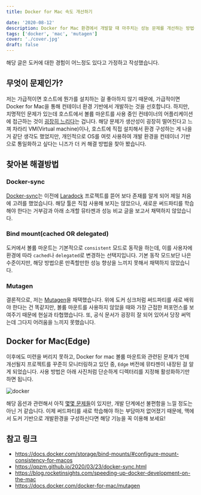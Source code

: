 ```yaml
---
title: Docker for Mac 속도 개선하기

date: '2020-08-12'
description: Docker for Mac 환경에서 개발할 때 마주치는 성능 문제를 개선하는 방법을 소개합니다.
tags: ['docker', 'mac', 'mutagen']
cover: './cover.jpg'
draft: false
---
```


해당 글은 도커에 대한 경험이 어느정도 있다고 가정하고 작성했습니다.

## 무엇이 문제인가?
저는 가급적이면 호스트에 뭔가를 설치하는 걸 좋아하지 않기 때문에, 가급적이면 Docker for Mac을 통해 컨테이너 환경 기반에서 개발하는 것을 선호합니다.
하지만, 치명적인 문제가 있는데 호스트에서 볼륨 마운트를 사용 중인 컨테이너의 어플리케이션에 접근하는 것이 [굉장히 느리다](https://github.com/docker/for-mac/issues/3497)는 겁니다.
해당 문제가 생산성이 굉장히 떨어진다고 느껴 차라리 VM(Virtual machine)이나, 호스트에 직접 설치해서 환경 구성하는 게 나을 거 같단 생각도 했었지만,
개인적으로 OS를 여럿 사용하여 개발 환경을 컨테이너 기반으로 통일화하고 싶다는 니즈가 더 커 해결 방법을 찾아 봤습니다.

## 찾아본 해결방법

### Docker-sync
[Docker-sync](http://docker-sync.io/)는 이전에 [Laradock](https://laradock.io/) 프로젝트를 뜯어 보다 존재를 알게 되어 제일 처음에 고려를 했었습니다.
해당 툴은 직접 사용해 보지는 않았으나, 새로운 써드파티를 학습해야 한다는 거부감과 아래 소개할 뮤타젠과 성능 비교 글을 보고서 채택하지 않았습니다.

### Bind mount(cached OR delegated)
도커에서 볼륨 마운트는 기본적으로 `consistent` 모드로 동작을 하는데, 이를 사용자에 환경에 따라 `cached`나 `delegated`로 변경하는 선택지입니다.
기본 동작 모드보단 나은 수준이지만, 해당 방법으론 만족할만한 성능 향상을 느끼지 못해서 채택하지 않았습니다.

### Mutagen
결론적으로, 저는 [Mutagen](https://mutagen.io/)을 채택했습니다. 위에 도커 싱크처럼 써드파티를 새로 배워야 한다는 건 똑같지만, 볼륨 마운트를 사용하지
않았을 때와 가장 근접한 퍼포먼스를 보여주기 때문에 현실과 타협했습니다. 또, 공식 문서가 굉장히 잘 되어 있어서 당장 써먹는데 그다지 어려움을 느끼지 못했습니다.

## Docker for Mac(Edge)
이후에도 미련을 버리지 못하고, Docker for mac 볼륨 마운트와 관련된 문제가 언제 개선될지 프로젝트를 꾸준히 모니터링하고 있던 중,
`Edge` 버전에 뮤타젠이 내장된 걸 알게 되었습니다. 사용 방법은 아래 사진처럼 단순하게 디렉터리를 지정해 활성화하기만 하면 됩니다.

![docker](/images/speed-up-docker-for-mac/mac-mutagen-ready.png)

해당 옵션과 관련해서 아직 [몇몇 문제들](https://github.com/docker/for-mac/issues/1592)이 있지만, 개발 단계에선 불편함을 느낄 정도는 아닌 거 같습니다.
이제 써드파티를 새로 학습해야 하는 부담마저 없어졌기 때문에, 맥에서 도커 기반으로 개발환경을 구성하신다면 해당 기능을 꼭 이용해 보세요!

## 참고 링크
- https://docs.docker.com/storage/bind-mounts/#configure-mount-consistency-for-macos
- https://qpzm.github.io/2020/03/23/docker-sync.html
- https://blog.rocketinsights.com/speeding-up-docker-development-on-the-mac
- https://docs.docker.com/docker-for-mac/mutagen